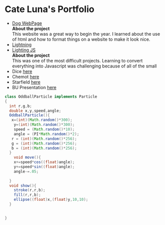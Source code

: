 # Cate Luna's Portfolio

* [Dog WebPage](https://lunac25.github.io/testWeb/doggos.html)
<br>__About the project__
<br>  This website was a great way to begin the year.  I learned about the use of html and how to format things on a website to make it look nice.
* [Lightning](https://lunac25.github.io/lightning2/)
* [Lighting JS]()
<br>__About the project__
<br>This was one of the most difficult projects.  Learning to convert everything into Javascript was challenging because of all of the small
* Dice [here](https://lunac25.github.io/dice3/)
* Chemot [here](https://lunac25.github.io/chemotaxis4/)
* Starfield [here](https://lunac25.github.io/starfield5/)
* BU Presentation [here](https://lunac25.github.io/lightning2/college.html)




```Java
class OddballParticle implements Particle
{
  int r,g,b;
  double x,y,speed,angle;
  OddballParticle(){
   x=(int)(Math.random()*300);
    y=(int)(Math.random()*300);
    speed = (Math.random()*10);
    angle = (PI*Math.random()*2);
   r = (int)(Math.random()*256);
   g = (int)(Math.random()*256);
   b = (int)(Math.random()*256);
  }
    void move(){
    x+=speed*cos((float)angle);
    y+=speed*sin((float)angle);
    angle-=.05;
    
  }
  void show(){
    stroke(r,r,b);
    fill(r,r,b);
    ellipse((float)x,(float)y,10,10);
  }
  

}
```
